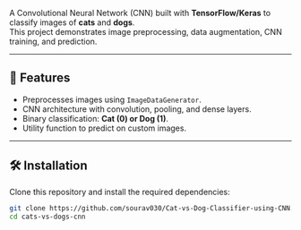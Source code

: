 A Convolutional Neural Network (CNN) built with **TensorFlow/Keras** to classify images of **cats** and **dogs**.  
This project demonstrates image preprocessing, data augmentation, CNN training, and prediction.

---

## 📌 Features
- Preprocesses images using `ImageDataGenerator`.
- CNN architecture with convolution, pooling, and dense layers.
- Binary classification: **Cat (0) or Dog (1)**.
- Utility function to predict on custom images.

---

## 🛠️ Installation
Clone this repository and install the required dependencies:

```bash
git clone https://github.com/sourav030/Cat-vs-Dog-Classifier-using-CNN.git
cd cats-vs-dogs-cnn

